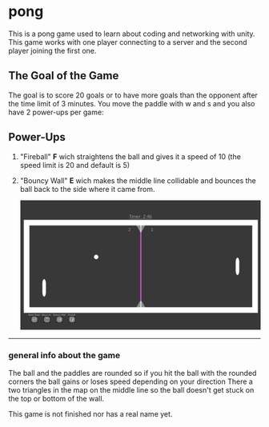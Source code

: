 # pong

This is a pong game used to learn about coding and networking with unity.
This game works with one player connecting to a server and the second player joining the first one.

## The Goal of the Game
The goal is to score 20 goals or to have more goals than the opponent after the time limit of 3 minutes.
You move the paddle with w and s and you also have 2 power-ups per game:

## Power-Ups
1. "Fireball" **F** wich straightens the ball and gives it a speed of 10 (the speed limit is 20 and default is 5)
2. "Bouncy Wall" **E** wich makes the middle line collidable and bounces the ball back to the side where it came from.
   
   ![logo](https://github.com/beckolli/pong/blob/main/image.png)
________________________________________________________________
### general info about the game
The ball and the paddles are rounded so if you hit the ball with the rounded corners the ball gains or loses speed depending on your direction
There a two triangles in the map on the middle line so the ball doesn't get stuck on the top or bottom of the wall.

This game is not finished nor has a real name yet.